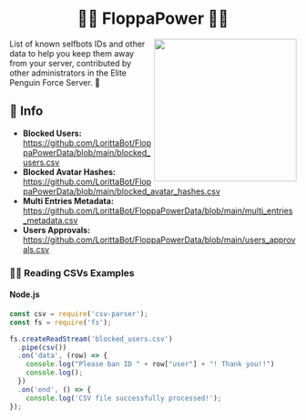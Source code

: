 <h1 align="center">🙋‍♀️ FloppaPower 🙋‍♀️</h1>
<img height="250" src="https://cdn.discordapp.com/avatars/852292714380263425/1ac1b7eb51f22caab92172c5a052f4fa.png?size=2048" align="right">

List of known selfbots IDs and other data to help you keep them away from your server, contributed by other administrators in the Elite Penguin Force Server. 🐧

## 📅 Info

* **Blocked Users:** https://github.com/LorittaBot/FloppaPowerData/blob/main/blocked_users.csv
* **Blocked Avatar Hashes:** https://github.com/LorittaBot/FloppaPowerData/blob/main/blocked_avatar_hashes.csv
* **Multi Entries Metadata:** https://github.com/LorittaBot/FloppaPowerData/blob/main/multi_entries_metadata.csv
* **Users Approvals:** https://github.com/LorittaBot/FloppaPowerData/blob/main/users_approvals.csv

### 👨‍💻 Reading CSVs Examples

#### Node.js

```js
const csv = require('csv-parser');
const fs = require('fs');

fs.createReadStream('blocked_users.csv')
  .pipe(csv())
  .on('data', (row) => {
    console.log("Please ban ID " + row["user"] + "! Thank you!!")
    console.log();
  })
  .on('end', () => {
    console.log('CSV file successfully processed!');
});
```